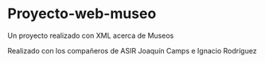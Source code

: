 # Proyecto-web-museo
Un proyecto realizado con  XML acerca de Museos

Realizado con los compañeros de ASIR Joaquín Camps e Ignacio Rodríguez
